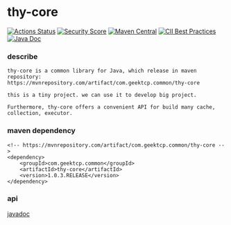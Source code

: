 thy-core
==========
[![Actions Status](https://github.com/geektcp/thy-core/actions/workflows/maven.yml/badge.svg)](https://github.com/geektcp/thy-core/actions)
[![Security Score](https://snyk-widget.herokuapp.com/badge/mvn/com.geektcp.common/thy-core/badge.svg)](https://snyk.io/test/github/geektcp/thy-core)
[![Maven Central](https://maven-badges.herokuapp.com/maven-central/com.geektcp.common/thy-core/badge.svg#)](https://mvnrepository.com/artifact/com.geektcp.common/thy-core)
[![CII Best Practices](https://bestpractices.coreinfrastructure.org/projects/6251/badge)](https://bestpractices.coreinfrastructure.org/projects/6251)
[![Java Doc](https://img.shields.io/badge/javadoc-6.0.5-brightgreen.svg)](https://javadoc.io/doc/com.geektcp.common/thy-core/latest/index.html)

### describe
```
thy-core is a common library for Java, which release in maven repository:
https://mvnrepository.com/artifact/com.geektcp.common/thy-core

this is a tiny project. we can use it to develop big project.

Furthermore, thy-core offers a convenient API for build many cache, collection, executor.
```

### maven dependency
```
<!-- https://mvnrepository.com/artifact/com.geektcp.common/thy-core -->
<dependency>
    <groupId>com.geektcp.common</groupId>
    <artifactId>thy-core</artifactId>
    <version>1.0.3.RELEASE</version>
</dependency>
```


### api
[javadoc](https://javadoc.io/doc/com.geektcp.common/thy-core/latest/index.html)



